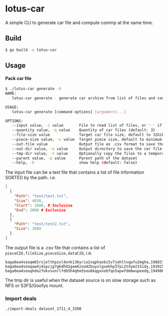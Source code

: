 # lotus-car
A simple CLI to generate car file and compute commp at the same time.

## Build
```sh
$ go build -o lotus-car
```
## Usage

#### Pack car file

```sh
$ ./lotus-car generate -h
NAME:
   lotus-car generate - generate car archive from list of files and compute commp in the mean time

USAGE:
   lotus-car generate [command options] [arguments...]

OPTIONS:
   --input value, -i value       File to read list of files, or '-' if from stdin (default: "-")
   --quantity value, -q value    Quantity of car files (default: 3)
   --file-size value             Target car file size, default to 32GiB size sector (default: 19327352832)
   --piece-size value, -s value  Target piece size, default to minimum possible value (default: 34359738368)
   --out-file value              Output file as .csv format to save the car file (default: "./source.csv")
   --out-dir value, -o value     Output directory to save the car file (default: ".")
   --tmp-dir value, -t value     Optionally copy the files to a temporary (and much faster) directory
   --parent value, -p value      Parent path of the dataset
   --help, -h                    show help (default: false)
```

The input file can be a text file that contains a list of file information SORTED by the path. i.e.
```json
[
  {
    "Path": "test/test.txt",
    "Size": 4038,
    "Start": 1000, # Inclusive
    "End": 2000 # Exclusive
  },
  {
    "Path": "test/test2.txt",
    "Size": 3089
  }
]
```

The output file is a .csv file that contains a list of `pieceCID,fileSize,pieceSize,dataCID`, i.e.
```csv
baga6ea4seaqm65rsjelthpzxl4xnki36yrio2xqphaxbi5v7jehltvgw7u2mgha,19683716501,34359738368,bafybeifvajapn6oa5wbmsxlxeffueb3ozzcuqxwcgoyradtqdukvzjaczu
baga6ea4seaqaw4j4spzjg7gkdh42gae6zoa42buyxlgvekhp3fpi2t4ym233idy,19202597332,34359738368,bafybeih7mkv4u2tdygwhnhpwfijir6pe62x653iwq2s2nlqj5r25m35hoe
baga6ea4seaqhdoz7ekvsunrlfdb5h4qhm3seu6kqgxnobfqn5apwfdmbwupeedq,19490669522,34359738368,bafybeig5ziizy3vdwqwyf37duf2vnjqmjflxuttphz563h24w7i3zmr54q
```

The tmp dir is useful when the dataset source is on slow storage such as NFS or S3FS/Goofys mount.

### Import deals
```sh
./import-deals dataset_1711_4_3200
```